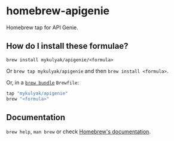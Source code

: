 # homebrew-apigenie

Homebrew tap for API Genie.

## How do I install these formulae?

`brew install mykulyak/apigenie/<formula>`

Or `brew tap mykulyak/apigenie` and then `brew install <formula>`.

Or, in a [`brew bundle`](https://github.com/Homebrew/homebrew-bundle) `Brewfile`:

```ruby
tap "mykulyak/apigenie"
brew "<formula>"
```

## Documentation

`brew help`, `man brew` or check [Homebrew's documentation](https://docs.brew.sh).
